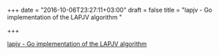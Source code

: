 +++
date = "2016-10-06T23:27:11+03:00"
draft = false
title = "lapjv - Go implementation of the LAPJV algorithm "

+++

<p><a href="https://t.co/MXZjNgghsp">lapjv - Go implementation of the LAPJV algorithm </a></p>
